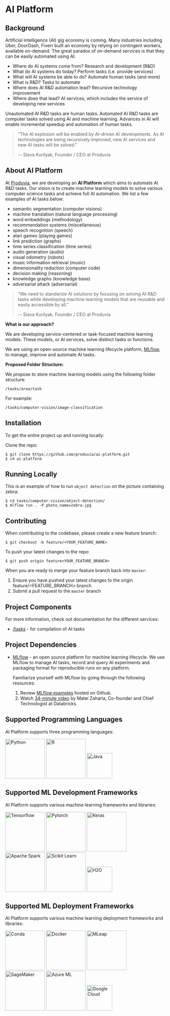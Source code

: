# AI Platform

## Background

Artificial intelligence (AI) gig economy is coming. Many industries including Uber, DoorDash, Fiverr built an economy by relying on contingent workers, available on-demand. The great paradox of on-demand services is that they can be easily automated using AI.

- Where do AI systems come from? Research and development (R&D)
- What do AI systems do today? Perform tasks (i.e. provide services)
- What will AI systems be able to do? Automate human tasks (and more)
- What is R&D? Tasks to automate
- Where does AI R&D automation lead? Recursive technology improvement
- Where does that lead? AI services, which includes the service of developing new services

Unautomated AI R&D tasks are human tasks. Automated AI R&D tasks are computer tasks solved using AI and machine learning. Advances in AI will enable incremental speedup and automation of human tasks.

> "The AI explosion will be enabled by AI-driven AI developments. As AI technologies are being recursively improved, new AI services and new AI tasks will be solved."
>
> -- Slava Kurilyak, Founder / CEO at Produvia

## About AI Platform

At [Produvia](https://produvia.com), we are developing an **AI Platform** which aims to automate AI R&D tasks. Our vision is to create machine learning models to solve various computer science tasks and achieve full AI automation. We list a few examples of AI tasks below:

- semantic segmentation (computer visions)
- machine translation (natural language processing)
- word embeddings (methodology)
- recommendation systems (miscellaneous)
- speech recognition (speech)
- atari games (playing games)
- link prediction (graphs)
- time series classification (time series)
- audio generation (audio)
- visual odometry (robots)
- music information retrieval (music)
- dimensionality reduction (computer code)
- decision making (reasoning)
- knowledge graphs (knowledge base)
- adversarial attack (adversarial)

> "We need to standarize AI solutions by focusing on solving AI R&D tasks while developing machine learning models that are reusable and easily accessible by all."
>
> -- Slava Kurilyak, Founder / CEO at Produvia

**What is our approach?**

We are developing service-centered or task-focused machine learning models. These models, or AI services, solve distinct tasks or functions.

We are using an open-source machine learning lifecycle platform, [MLflow](https://mlflow.org/), to manage, improve and automate AI tasks.

**Proposed Folder Structure:**

We propose to store machine learning models using the following folder structure:

`/tasks/area/task`

For example:

`/tasks/computer-vision/image-classification`

## Installation

To get the entire project up and running locally:

Clone the repo:

```
$ git clone https://github.com/produvia/ai-platform.git
$ cd ai-platform
```

## Running Locally

This is an example of how to run `object detection` on the picture containing zebra:

```
$ cd tasks/computer-vision/object-detection/
$ mlflow run . -P photo_name=zebra.jpg
```

## Contributing

When contributing to the codebase, please create a new feature branch:

```
$ git checkout -b feature/<YOUR_FEATURE_NAME>
```

To push your latest changes to the repo:

```
$ git push origin feature<YOUR_FEATURE_BRANCH>
```

When you are ready to merge your feature branch back into `master`:

1. Ensure you have pushed your latest changes to the origin feature/<FEATURE_BRANCH> branch
2. Submit a pull request to the `master` branch

## Project Components

For more information, check out documentation for the different services:

- [/tasks](/tasks/README.md) - for compilation of AI tasks

## Project Dependencies

- [MLflow](https://github.com/mlflow/mlflow) - an open source platform for machine learning lifecycle. We use MLflow to manage AI tasks, record and query AI experiments and packaging format for reproducible runs on any platform.

	Familiarize yourself with MLflow by going through the following resources:
	1. Review [MLflow examples](https://github.com/mlflow/mlflow/tree/master/examples) hosted on Github.
	2. Watch [34-minute video](https://www.youtube.com/watch?v=QJW_kkRWAUs) by Matei Zaharia, Co-founder and Chief Technologist at Databricks.

## Supported Programming Languages

AI Platform supports three programming languages:

<a href="https://www.python.org/"><img src="https://mlflow.org/images/integration-logos/python.png" width="125px" alt="Python" title="Python"></a> <a href="https://www.r-project.org/"><img src="https://mlflow.org/images/integration-logos/r.png" width="125px" alt="R" title="R"></a> <a href="https://en.wikipedia.org/wiki/Java_(programming_language)"><img src="https://mlflow.org/images/integration-logos/java.png" height="80px" alt="Java" title="Java"></a>

## Supported ML Development Frameworks

AI Platform supports various machine learning frameworks and libraries:

<a href="https://tensorflow.org/"><img src="https://mlflow.org/images/integration-logos/tensorflow.png" width="125px" alt="Tensorflow" title="Tensorflow"></a> <a href="https://pytorch.org/"><img src="https://mlflow.org/images/integration-logos/pytorch.png" width="125px" alt="Pytorch" title="Pytorch"></a> <a href="https://keras.io/"><img src="https://mlflow.org/images/integration-logos/keras.png" width="125px" alt="Keras" title="Keras"></a> <a href="https://spark.apache.org/"><img src="https://mlflow.org/images/integration-logos/apache-spark.png" width="125px" alt="Apache Spark" title="Apache Spark"></a> <a href="https://scikit-learn.org/"><img src="https://mlflow.org/images/integration-logos/scikit-learn.png" width="125px" alt="Scikit Learn" title="Scikit Learn"></a> <a href="https://www.h2o.ai/"><img src="https://mlflow.org/images/integration-logos/h2o.png" height="80px" alt="H2O" title="H2O"></a>

## Supported ML Deployment Frameworks

AI Platform supports various machine learning deployment frameworks and libraries:

<a href="https://conda.io"><img src="https://mlflow.org/images/integration-logos/conda.png" width="125px" alt="Conda" title="Conda"></a> <a href="https://www.docker.com/"><img src="https://mlflow.org/images/integration-logos/docker.png" width="125px" alt="Docker" title="Docker"></a> <a href="http://mleap-docs.combust.ml/"><img src="https://mlflow.org/images/integration-logos/mleap.png" width="125px" alt="MLeap" title="Mleap"></a> <a href="https://aws.amazon.com/sagemaker/"><img src="https://mlflow.org/images/integration-logos/sagemaker.jpg" width="125px" alt="SageMaker" title="SageMaker"></a> <a href="https://azure.microsoft.com/en-ca/services/machine-learning-service/"><img src="https://mlflow.org/images/integration-logos/azure-ml.png" width="125px" alt="Azure ML" title="Azure ML"></a> <a href="https://cloud.google.com/"><img src="https://mlflow.org/images/integration-logos/google-cloud.png" height="80px" alt="Google Cloud" title="Google Cloud"></a>
